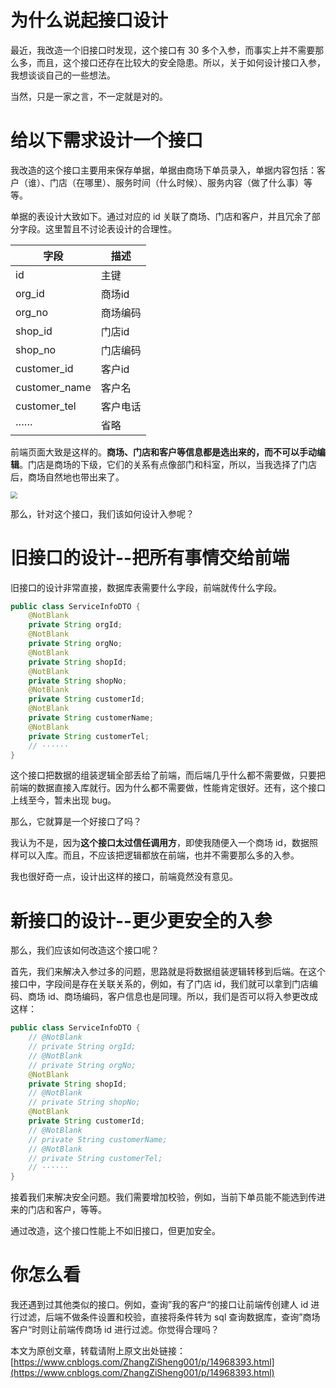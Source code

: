 # 为什么说起接口设计

最近，我改造一个旧接口时发现，这个接口有 30 多个入参，而事实上并不需要那么多，而且，这个接口还存在比较大的安全隐患。所以，关于如何设计接口入参，我想谈谈自己的一些想法。

当然，只是一家之言，不一定就是对的。

# 给以下需求设计一个接口

我改造的这个接口主要用来保存单据，单据由商场下单员录入，单据内容包括：客户（谁）、门店（在哪里）、服务时间（什么时候）、服务内容（做了什么事）等等。

单据的表设计大致如下。通过对应的 id 关联了商场、门店和客户，并且冗余了部分字段。这里暂且不讨论表设计的合理性。

| 字段          | 描述     |
| ------------- | -------- |
| id            | 主键     |
| org_id        | 商场id   |
| org_no        | 商场编码 |
| shop_id       | 门店id   |
| shop_no       | 门店编码 |
| customer_id   | 客户id   |
| customer_name | 客户名   |
| customer_tel  | 客户电话 |
| ······        | 省略     |

前端页面大致是这样的。**商场、门店和客户等信息都是选出来的，而不可以手动编辑**。门店是商场的下级，它们的关系有点像部门和科室，所以，当我选择了门店后，商场自然地也带出来了。

<img src="https://img2020.cnblogs.com/blog/1731892/202107/1731892-20210704102802568-2000491978.png" style="zoom:67%;" />

那么，针对这个接口，我们该如何设计入参呢？

# 旧接口的设计--把所有事情交给前端

旧接口的设计非常直接，数据库表需要什么字段，前端就传什么字段。

```java
public class ServiceInfoDTO {
    @NotBlank
    private String orgId;
    @NotBlank
    private String orgNo;
    @NotBlank
    private String shopId;
    @NotBlank
    private String shopNo;
    @NotBlank
    private String customerId;
    @NotBlank
    private String customerName;
    @NotBlank
    private String customerTel;
    // ······
}

```

这个接口把数据的组装逻辑全部丢给了前端，而后端几乎什么都不需要做，只要把前端的数据直接入库就行。因为什么都不需要做，性能肯定很好。还有，这个接口上线至今，暂未出现 bug。

那么，它就算是一个好接口了吗？

我认为不是，因为**这个接口太过信任调用方**，即使我随便入一个商场 id，数据照样可以入库。而且，不应该把逻辑都放在前端，也并不需要那么多的入参。

我也很好奇一点，设计出这样的接口，前端竟然没有意见。

# 新接口的设计--更少更安全的入参

那么，我们应该如何改造这个接口呢？

首先，我们来解决入参过多的问题，思路就是将数据组装逻辑转移到后端。在这个接口中，字段间是存在关联关系的，例如，有了门店 id，我们就可以拿到门店编码、商场 id、商场编码，客户信息也是同理。所以，我们是否可以将入参更改成这样：

```java
public class ServiceInfoDTO {
    // @NotBlank
    // private String orgId;
    // @NotBlank
    // private String orgNo;
    @NotBlank
    private String shopId;
    // @NotBlank
    // private String shopNo;
    @NotBlank
    private String customerId;
    // @NotBlank
    // private String customerName;
    // @NotBlank
    // private String customerTel;
    // ······
}
```

接着我们来解决安全问题。我们需要增加校验，例如，当前下单员能不能选到传进来的门店和客户，等等。

通过改造，这个接口性能上不如旧接口，但更加安全。

# 你怎么看

我还遇到过其他类似的接口。例如，查询”我的客户“的接口让前端传创建人 id 进行过滤，后端不做条件设置和校验，直接将条件转为 sql 查询数据库，查询”商场客户“时则让前端传商场 id 进行过滤。你觉得合理吗？

本文为原创文章，转载请附上原文出处链接：[https://www.cnblogs.com/ZhangZiSheng001/p/14968393.html](https://www.cnblogs.com/ZhangZiSheng001/p/14968393.html)